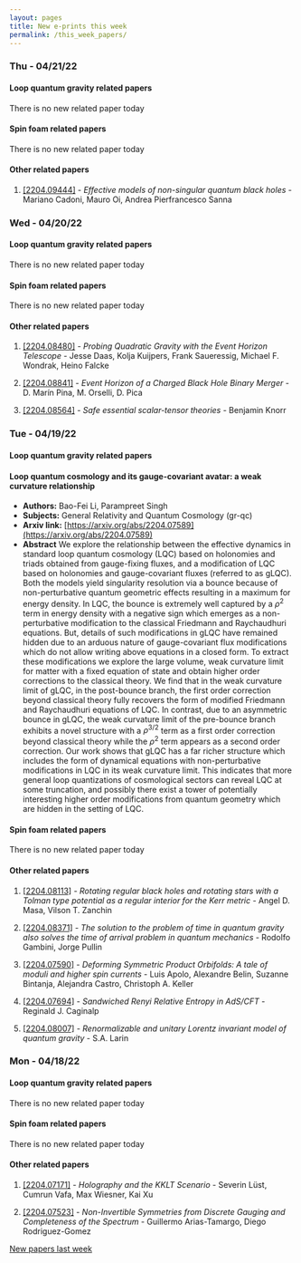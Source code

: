 ```yaml
---
layout: pages
title: New e-prints this week
permalink: /this_week_papers/
---
```




### Thu - 04/21/22

#### Loop quantum gravity related papers

There is no new related paper today 

#### Spin foam related papers

There is no new related paper today 



#### Other related papers

1. [[2204.09444]](https://arxiv.org/abs/2204.09444) - *Effective models of non-singular quantum black holes* - Mariano Cadoni, Mauro Oi, Andrea Pierfrancesco Sanna



### Wed - 04/20/22

#### Loop quantum gravity related papers

There is no new related paper today 

#### Spin foam related papers

There is no new related paper today 



#### Other related papers

1. [[2204.08480]](https://arxiv.org/abs/2204.08480) - *Probing Quadratic Gravity with the Event Horizon Telescope* - Jesse Daas, Kolja Kuijpers, Frank Saueressig, Michael F. Wondrak, Heino Falcke

1. [[2204.08841]](https://arxiv.org/abs/2204.08841) - *Event Horizon of a Charged Black Hole Binary Merger* - D. Marín Pina, M. Orselli, D. Pica

1. [[2204.08564]](https://arxiv.org/abs/2204.08564) - *Safe essential scalar-tensor theories* - Benjamin Knorr



### Tue - 04/19/22

#### Loop quantum gravity related papers

#### **Loop quantum cosmology and its gauge-covariant avatar: a weak curvature  relationship**
 - **Authors:** Bao-Fei Li, Parampreet Singh
 - **Subjects:** General Relativity and Quantum Cosmology (gr-qc)
 - **Arxiv link:** [https://arxiv.org/abs/2204.07589](https://arxiv.org/abs/2204.07589)
 - **Abstract**
 We explore the relationship between the effective dynamics in standard loop quantum cosmology (LQC) based on holonomies and triads obtained from gauge-fixing fluxes, and a modification of LQC based on holonomies and gauge-covariant fluxes (referred to as gLQC). Both the models yield singularity resolution via a bounce because of non-perturbative quantum geometric effects resulting in a maximum for energy density. In LQC, the bounce is extremely well captured by a $\rho^2$ term in energy density with a negative sign which emerges as a non-perturbative modification to the classical Friedmann and Raychaudhuri equations. But, details of such modifications in gLQC have remained hidden due to an arduous nature of gauge-covariant flux modifications which do not allow writing above equations in a closed form. To extract these modifications we explore the large volume, weak curvature limit for matter with a fixed equation of state and obtain higher order corrections to the classical theory. We find that in the weak curvature limit of gLQC, in the post-bounce branch, the first order correction beyond classical theory fully recovers the form of modified Friedmann and Raychaudhuri equations of LQC. In contrast, due to an asymmetric bounce in gLQC, the weak curvature limit of the pre-bounce branch exhibits a novel structure with a $\rho^{3/2}$ term as a first order correction beyond classical theory while the $\rho^2$ term appears as a second order correction. Our work shows that gLQC has a far richer structure which includes the form of dynamical equations with non-perturbative modifications in LQC in its weak curvature limit. This indicates that more general loop quantizations of cosmological sectors can reveal LQC at some truncation, and possibly there exist a tower of potentially interesting higher order modifications from quantum geometry which are hidden in the setting of LQC. 

#### Spin foam related papers

There is no new related paper today 



#### Other related papers

1. [[2204.08113]](https://arxiv.org/abs/2204.08113) - *Rotating regular black holes and rotating stars with a Tolman type  potential as a regular interior for the Kerr metric* - Angel D. Masa, Vilson T. Zanchin

1. [[2204.08371]](https://arxiv.org/abs/2204.08371) - *The solution to the problem of time in quantum gravity also solves the  time of arrival problem in quantum mechanics* - Rodolfo Gambini, Jorge Pullin

1. [[2204.07590]](https://arxiv.org/abs/2204.07590) - *Deforming Symmetric Product Orbifolds: A tale of moduli and higher spin  currents* - Luis Apolo, Alexandre Belin, Suzanne Bintanja, Alejandra Castro, Christoph A. Keller

1. [[2204.07694]](https://arxiv.org/abs/2204.07694) - *Sandwiched Renyi Relative Entropy in AdS/CFT* - Reginald J. Caginalp

1. [[2204.08007]](https://arxiv.org/abs/2204.08007) - *Renormalizable and unitary Lorentz invariant model of quantum gravity* - S.A. Larin



### Mon - 04/18/22

#### Loop quantum gravity related papers

There is no new related paper today 

#### Spin foam related papers

There is no new related paper today 



#### Other related papers

1. [[2204.07171]](https://arxiv.org/abs/2204.07171) - *Holography and the KKLT Scenario* - Severin Lüst, Cumrun Vafa, Max Wiesner, Kai Xu

1. [[2204.07523]](https://arxiv.org/abs/2204.07523) - *Non-Invertible Symmetries from Discrete Gauging and Completeness of the  Spectrum* - Guillermo Arias-Tamargo, Diego Rodriguez-Gomez






[New papers last week]({{site.url}}/archived/weekly/pre-prints/2022/04/18/archived_weekly_papers.html)